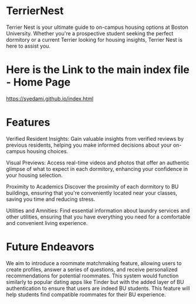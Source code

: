 # TerrierNest
Terrier Nest is your ultimate guide to on-campus housing options at Boston University. Whether you're a prospective student seeking the perfect dormitory or a current Terrier looking for housing insights, Terrier Nest is here to assist you.

# Here is the Link to the main index file - Home Page
https://syedami.github.io/index.html

# Features
Verified Resident Insights:
Gain valuable insights from verified reviews by previous residents, helping you make informed decisions about your on-campus housing choices.

Visual Previews:
Access real-time videos and photos that offer an authentic glimpse of what to expect in each dormitory, enhancing your confidence in your housing selection.

Proximity to Academics
Discover the proximity of each dormitory to BU buildings, ensuring that you're conveniently located near your classes, saving you time and reducing stress.

Utilities and Amnities:
Find essential information about laundry services and other utilities, ensuring that you have everything you need for a comfortable and convenient living experience.

# Future Endeavors
We aim to introduce a roommate matchmaking feature, allowing users to create profiles, answer a series of questions, and receive personalized recommendations for potential roommates. This system would function similarly to popular dating apps like Tinder but with the added layer of BU authentication to ensure that users are indeed BU students. This feature will help students find compatible roommates for their BU experience.


